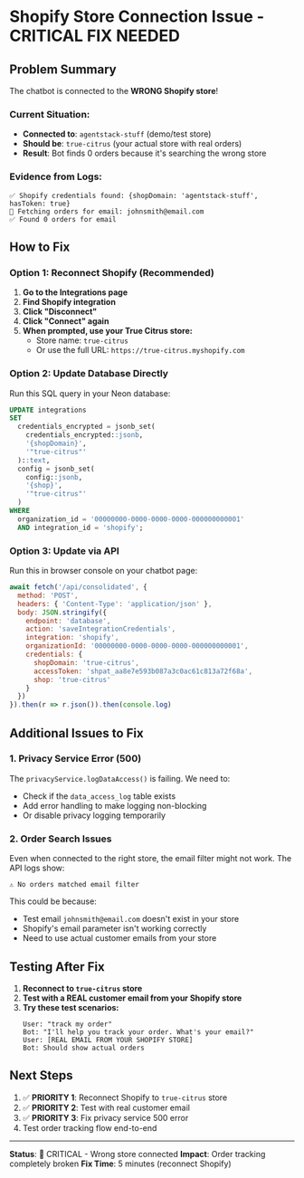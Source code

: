 # Shopify Store Connection Issue - CRITICAL FIX NEEDED

## Problem Summary

The chatbot is connected to the **WRONG Shopify store**!

### Current Situation:
- **Connected to**: `agentstack-stuff` (demo/test store)
- **Should be**: `true-citrus` (your actual store with real orders)
- **Result**: Bot finds 0 orders because it's searching the wrong store

### Evidence from Logs:
```
✅ Shopify credentials found: {shopDomain: 'agentstack-stuff', hasToken: true}
📧 Fetching orders for email: johnsmith@email.com
✅ Found 0 orders for email
```

## How to Fix

### Option 1: Reconnect Shopify (Recommended)

1. **Go to the Integrations page**
2. **Find Shopify integration**
3. **Click "Disconnect"**
4. **Click "Connect" again**
5. **When prompted, use your True Citrus store:**
   - Store name: `true-citrus`
   - Or use the full URL: `https://true-citrus.myshopify.com`

### Option 2: Update Database Directly

Run this SQL query in your Neon database:

```sql
UPDATE integrations
SET 
  credentials_encrypted = jsonb_set(
    credentials_encrypted::jsonb,
    '{shopDomain}',
    '"true-citrus"'
  )::text,
  config = jsonb_set(
    config::jsonb,
    '{shop}',
    '"true-citrus"'
  )
WHERE 
  organization_id = '00000000-0000-0000-0000-000000000001'
  AND integration_id = 'shopify';
```

### Option 3: Update via API

Run this in browser console on your chatbot page:

```javascript
await fetch('/api/consolidated', {
  method: 'POST',
  headers: { 'Content-Type': 'application/json' },
  body: JSON.stringify({
    endpoint: 'database',
    action: 'saveIntegrationCredentials',
    integration: 'shopify',
    organizationId: '00000000-0000-0000-0000-000000000001',
    credentials: {
      shopDomain: 'true-citrus',
      accessToken: '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',
      shop: 'true-citrus'
    }
  })
}).then(r => r.json()).then(console.log)
```

## Additional Issues to Fix

### 1. Privacy Service Error (500)

The `privacyService.logDataAccess()` is failing. We need to:
- Check if the `data_access_log` table exists
- Add error handling to make logging non-blocking
- Or disable privacy logging temporarily

### 2. Order Search Issues

Even when connected to the right store, the email filter might not work. The API logs show:

```
⚠️ No orders matched email filter
```

This could be because:
- Test email `johnsmith@email.com` doesn't exist in your store
- Shopify's email parameter isn't working correctly
- Need to use actual customer emails from your store

## Testing After Fix

1. **Reconnect to `true-citrus` store**
2. **Test with a REAL customer email from your Shopify store**
3. **Try these test scenarios:**
   ```
   User: "track my order"
   Bot: "I'll help you track your order. What's your email?"
   User: [REAL EMAIL FROM YOUR SHOPIFY STORE]
   Bot: Should show actual orders
   ```

## Next Steps

1. ✅ **PRIORITY 1**: Reconnect Shopify to `true-citrus` store
2. ✅ **PRIORITY 2**: Test with real customer email
3. ✅ **PRIORITY 3**: Fix privacy service 500 error
4. Test order tracking flow end-to-end

---

**Status**: 🔴 CRITICAL - Wrong store connected
**Impact**: Order tracking completely broken
**Fix Time**: 5 minutes (reconnect Shopify)
